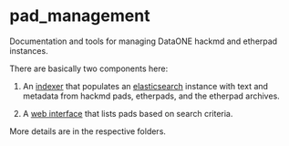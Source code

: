 # pad_management

Documentation and tools for managing DataONE hackmd and etherpad
instances.

There are basically two components here:

1. An [indexer](padindex/) that populates an
   [elasticsearch](https://www.elastic.co/products/elasticsearch)
   instance with text and metadata from hackmd pads, etherpads, and the
   etherpad archives.

2. A [web interface](web/) that lists pads based on search criteria.

More details are in the respective folders.


